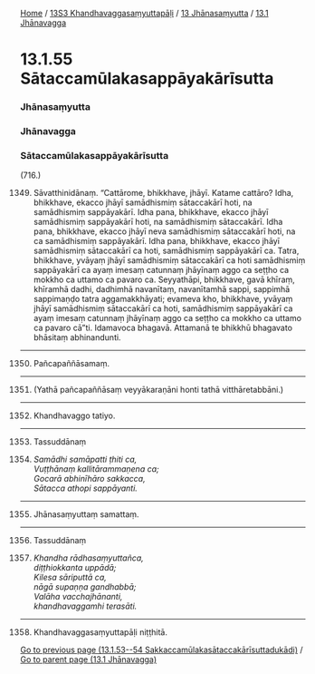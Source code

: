 
[Home](/) / [13S3 Khandhavaggasaṃyuttapāḷi](/tipitaka/13S3.md) / [13 Jhānasaṃyutta](/tipitaka/13S3/13.md) / [13.1 Jhānavagga](/tipitaka/13S3/13/13.1.md)

# 13.1.55 Sātaccamūlakasappāyakārīsutta

### Jhānasaṃyutta

### Jhānavagga

### Sātaccamūlakasappāyakārīsutta

(716.)

1349. Sāvatthinidānaṃ. “Cattārome, bhikkhave, jhāyī. Katame cattāro? Idha, bhikkhave, ekacco jhāyī samādhismiṃ sātaccakārī hoti, na samādhismiṃ sappāyakārī. Idha pana, bhikkhave, ekacco jhāyī samādhismiṃ sappāyakārī hoti, na samādhismiṃ sātaccakārī. Idha pana, bhikkhave, ekacco jhāyī neva samādhismiṃ sātaccakārī hoti, na ca samādhismiṃ sappāyakārī. Idha pana, bhikkhave, ekacco jhāyī samādhismiṃ sātaccakārī ca hoti, samādhismiṃ sappāyakārī ca. Tatra, bhikkhave, yvāyaṃ jhāyī samādhismiṃ sātaccakārī ca hoti samādhismiṃ sappāyakārī ca ayaṃ imesaṃ catunnaṃ jhāyīnaṃ aggo ca seṭṭho ca mokkho ca uttamo ca pavaro ca. Seyyathāpi, bhikkhave, gavā khīraṃ, khīramhā dadhi, dadhimhā navanītaṃ, navanītamhā sappi, sappimhā sappimaṇḍo tatra aggamakkhāyati; evameva kho, bhikkhave, yvāyaṃ jhāyī samādhismiṃ sātaccakārī ca hoti, samādhismiṃ sappāyakārī ca ayaṃ imesaṃ catunnaṃ jhāyīnaṃ aggo ca seṭṭho ca mokkho ca uttamo ca pavaro cā”ti. Idamavoca bhagavā. Attamanā te bhikkhū bhagavato bhāsitaṃ abhinandunti.

---

1350. Pañcapaññāsamaṃ.



---

1351. (Yathā pañcapaññāsaṃ veyyākaraṇāni honti tathā vitthāretabbāni.)



---

1352. Khandhavaggo tatiyo.



---

1353. Tassuddānaṃ



1354. _Samādhi samāpatti ṭhiti ca,_  
_Vuṭṭhānaṃ kallitārammaṇena ca;_  
_Gocarā abhinīhāro sakkacca,_  
_Sātacca athopi sappāyanti._  


---

1355. Jhānasaṃyuttaṃ samattaṃ.



---

1356. Tassuddānaṃ



1357. _Khandha rādhasaṃyuttañca,_  
_diṭṭhiokkanta uppādā;_  
_Kilesa sāriputtā ca,_  
_nāgā supaṇṇa gandhabbā;_  
_Valāha vacchajhānanti,_  
_khandhavaggamhi terasāti._  


---

1358. Khandhavaggasaṃyuttapāḷi niṭṭhitā.



[Go to previous page (13.1.53--54 Sakkaccamūlakasātaccakārīsuttadukādi)](/tipitaka/13S3/13/13.1/13.1.53--54.md) / [Go to parent page (13.1 Jhānavagga)](/tipitaka/13S3/13/13.1.md)


